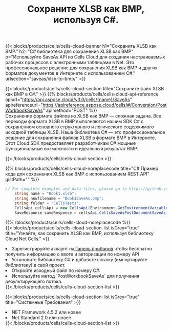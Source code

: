 ﻿---
title:  Сохраните XLSB как BMP, используя C#.
description:  Использование Aspose.Cells Cloud SDK для C# для сохранения файла формата XLSB как файла формата BMP.
kwords: Excel, Save XLSB as BMP, REST, C#
howto: How to save XLSB as BMP using Aspose.Cells Cloud C# library.
---
{{< blocks/products/cells/cells-cloud-banner h1="Сохранить XLSB как BMP." h2="C# библиотека для сохранения XLSB как BMP" p="Используйте SaveAs API из Cells Cloud для создания настраиваемых рабочих процессов с электронными таблицами в Net. Это профессиональное решение для сохранения XLSB как BMP и других форматов документов в Интернете с использованием C#." urlsection="saveas/xlsb-to-bmp/" >}}

{{< blocks/products/cells/cells-cloud-section title="Сохраните файл XLSB как BMP в C#." >}}
{{% blocks/products/cells/cells-cloud-api-reference apiurl="https://api.aspose.cloud/v3.0/cells/{name}/SaveAs" apireferenceurl="https://apireference.aspose.cloud/cells/#/Conversion/PostWorkbookSaveAs" apimethod="POST" %}}
<br/>
Сохранение формата файлов из XLSB как BMP — сложная задача. Все переходы формата XLSB в BMP выполняются нашим SDK C# с сохранением основного структурного и логического содержимого исходной таблицы XLSB. Наша библиотека C# — это профессиональное решение для сохранения файлов XLSB в формате BMP в Интернете. Этот Cloud SDK предоставляет разработчикам C# мощные функциональные возможности и идеальный результат BMP.

{{< /blocks/products/cells/cells-cloud-section >}}

{{% blocks/products/cells/cells-cloud-noreplacecode title="C# Пример кода для сохранения XLSB как BMP с использованием REST API" gistPath="" %}}
  
```cs
// For complete examples and data files, please go to https://github.com/aspose-cells-cloud/aspose-cells-cloud-dotnet/
    string name = "Book1.xlsb";
    string newfilename = "Book1SaveAs.bmp";
    string folder = "CellsTests";
    CellsApi cellsApi = new CellsApi(Environment.GetEnvironmentVariable("ProductClientId"), Environment.GetEnvironmentVariable("ProductClientSecret"));
    SaveResponse saveResponse = cellsApi.CellsSaveAsPostDocumentSaveAs(name, null, newfilename, null,null,folder);
```
  
{{% /blocks/products/cells/cells-cloud-noreplacecode %}}
<br/>
{{< blocks/products/cells/cells-cloud-section-list isGrey="true" title="Узнайте, как сохранить XLSB как BMP, используя библиотеку Cloud Net Cells." >}}
<li> Зарегистрируйте аккаунт на<a href="https://dashboard.aspose.cloud/">Панель приборов</a> чтобы бесплатно получить информацию о квоте и авторизации по номеру API</li>
<li>Установите библиотеку C# и добавьте ссылку (импортируйте библиотеку) в свой проект.</li>
<li>Откройте исходный файл по номеру C#.</li>
<li>Используйте метод `PostWorkbookSaveAs` для получения результирующего потока.</li>
{{< /blocks/products/cells/cells-cloud-section-list >}}

{{< blocks/products/cells/cells-cloud-section-list isGrey="true" title="Системные Требования" >}}
<li>NET Framework 4.5.2 или новее</li>
<li>Net Standard 2.0 или новее</li>
{{< /blocks/products/cells/cells-cloud-section-list >}}
